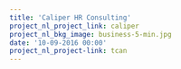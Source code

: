 ```yaml
---
title: 'Caliper HR Consulting'
project_nl_project_link: caliper
project_nl_bkg_image: business-5-min.jpg
date: '10-09-2016 00:00'
project_nl_project-link: tcan
---
```


